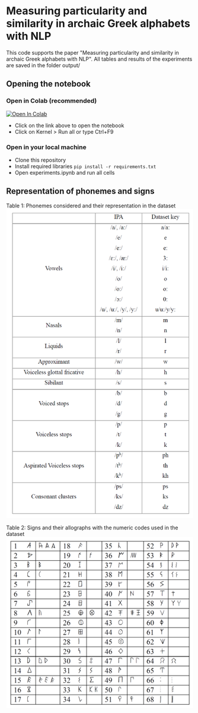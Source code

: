 # Measuring particularity and similarity in archaic Greek alphabets with NLP 

This code supports the paper "Measuring particularity and similarity in archaic Greek alphabets with NLP". 
All tables and results of the experiments are saved in the folder output/

## Opening the notebook

### Open in Colab (recommended)

[![Open In Colab](https://colab.research.google.com/assets/colab-badge.svg)](https://colab.research.google.com/github/nea23/greek_alphabets_tf-idf/blob/main/experiments.ipynb)

- Click on the link above to open the notebook
- Click on Kernel > Run all or type Ctrl+F9

### Open in your local machine
- Clone this repository
- Install required libraries `pip install -r requirements.txt`
- Open experiments.ipynb and run all cells

## Representation of phonemes and signs
Table 1: Phonemes considered and their representation in the dataset
![Phonemes considered and their representation in the dataset](./data/phonemes_table.png)


Table 2: Signs and their allographs with the numeric codes used in the dataset
![Signs and their allographs with the numeric codes used in the dataset](./data/graphemes_table.png)
